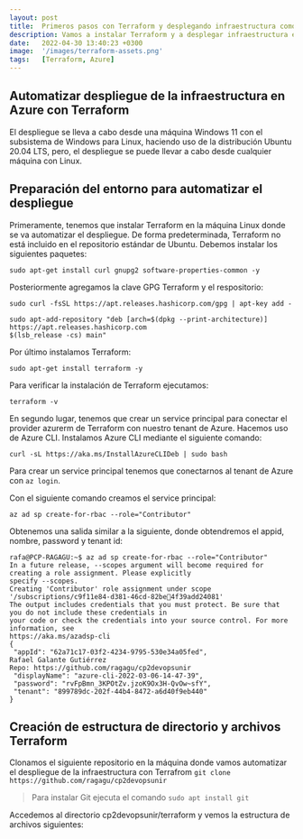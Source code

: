 ```yaml
---
layout: post
title:  Primeros pasos con Terraform y desplegando infraestructura como código en Azure
description: Vamos a instalar Terraform y a desplegar infraestructura en Azure
date:   2022-04-30 13:40:23 +0300
image:  '/images/terraform-assets.png'
tags:   [Terraform, Azure]
---
```


## Automatizar despliegue de la infraestructura en Azure con Terraform

El despliegue se lleva a cabo desde una máquina Windows 11 con el subsistema de Windows para Linux, haciendo uso de la distribución Ubuntu 20.04 LTS, pero, el despliegue se puede llevar a cabo desde cualquier máquina con Linux.

## Preparación del entorno para automatizar el despliegue

Primeramente, tenemos que instalar Terraform en la máquina Linux donde se va automatizar el despliegue. De forma predeterminada, Terraform no está incluido en el repositorio estándar de Ubuntu. Debemos instalar los siguientes paquetes:
```terminal
sudo apt-get install curl gnupg2 software-properties-common -y
```

Posteriormente agregamos la clave GPG Terraform y el respositorio:
```terminal
sudo curl -fsSL https://apt.releases.hashicorp.com/gpg | apt-key add -
```
```terminal
sudo apt-add-repository "deb [arch=$(dpkg --print-architecture)] https://apt.releases.hashicorp.com 
$(lsb_release -cs) main"
```
Por último instalamos Terraform:
```terminal
sudo apt-get install terraform -y
```
Para verificar la instalación de Terraform ejecutamos:
```terminal
terraform -v
```

En segundo lugar, tenemos que crear un service principal para conectar el provider azurerm de Terraform con nuestro tenant de Azure. Hacemos uso de Azure CLI. Instalamos Azure CLI mediante el siguiente comando:
```terminal
curl -sL https://aka.ms/InstallAzureCLIDeb | sudo bash
```

Para crear un service principal tenemos que conectarnos al tenant de Azure con `az login`.

Con el siguiente comando creamos el service principal:
```terminal
az ad sp create-for-rbac --role="Contributor"
```

Obtenemos una salida similar a la siguiente, donde obtendremos el appid, nombre, password y tenant id:
```terminal
rafa@PCP-RAGAGU:~$ az ad sp create-for-rbac --role="Contributor"
In a future release, --scopes argument will become required for creating a role assignment. Please explicitly 
specify --scopes.
Creating 'Contributor' role assignment under scope '/subscriptions/c9f11e84-d381-46cd-82be4f39add24081'
The output includes credentials that you must protect. Be sure that you do not include these credentials in 
your code or check the credentials into your source control. For more information, see 
https://aka.ms/azadsp-cli
{
 "appId": "62a71c17-03f2-4234-9795-530e34a05fed",
Rafael Galante Gutiérrez
Repo: https://github.com/ragagu/cp2devopsunir
 "displayName": "azure-cli-2022-03-06-14-47-39",
 "password": "rvFpBmn_3KPOtZv.jzoK9Ox3H-QvOw~sfY",
 "tenant": "899789dc-202f-44b4-8472-a6d40f9eb440"
}
```
## Creación de estructura de directorio y archivos Terraform

Clonamos el siguiente repositorio en la máquina donde vamos automatizar el despliegue de la infraestructura con Terrafrom `git clone https://github.com/ragagu/cp2devopsunir`

> Para instalar Git ejecuta el comando `sudo apt install git`

Accedemos al directorio cp2devopsunir/terraform y vemos la estructura de archivos siguientes: